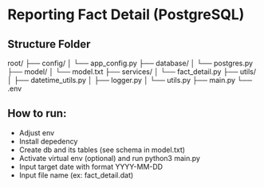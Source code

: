 # Reporting Fact Detail (PostgreSQL)

## Structure Folder
root/
├── config/
│   └── app_config.py
├── database/
│   └── postgres.py
├── model/
│   └── model.txt
├── services/
│   └── fact_detail.py
├── utils/
│   ├── datetime_utils.py
│   ├── logger.py
│   └── utils.py
├── main.py
└── .env

## How to run:
* Adjust env
* Install depedency
* Create db and its tables (see schema in model.txt)
* Activate virtual env (optional) and run python3 main.py
* Input target date with format YYYY-MM-DD
* Input file name (ex: fact_detail.dat)